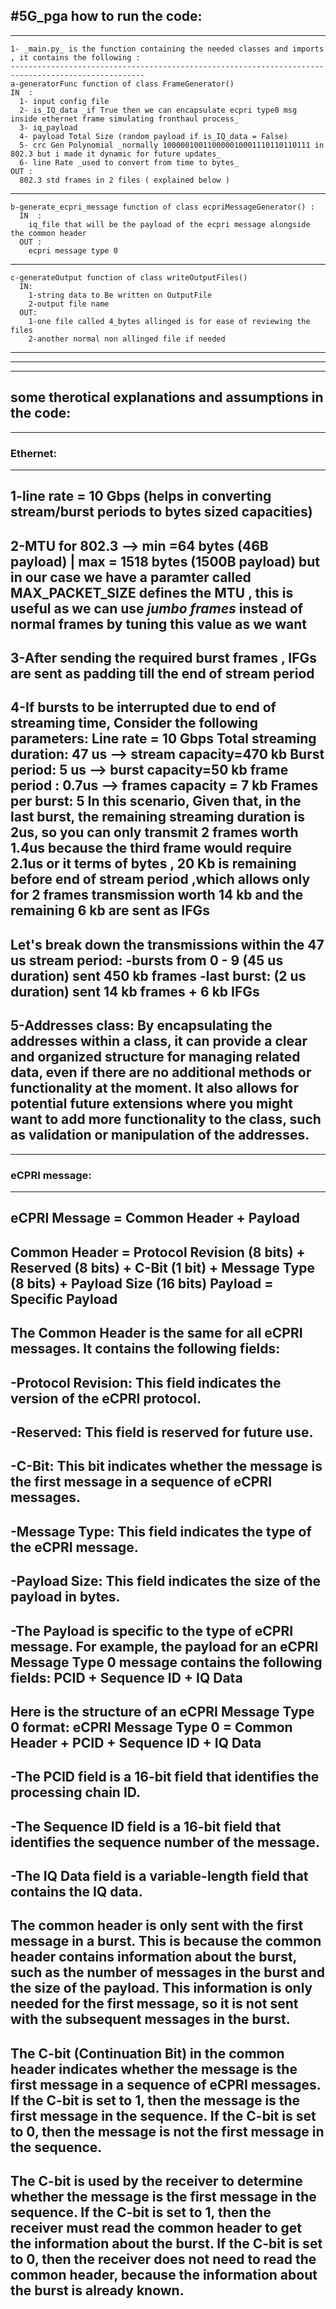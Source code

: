 #5G_pga
how to run the code:
--------------------

 -----------------------------------------------------------------------------------------------------------------------------
    1- _main.py_ is the function containing the needed classes and imports , it contains the following :
    ----------------------------------------------------------------------------------------------------
    a-generatorFunc function of class FrameGenerator()
    IN  : 
      1- input config file 
      2- is_IQ_data _if True then we can encapsulate ecpri type0 msg inside ethernet frame simulating fronthaul process_ 
      3- iq_payload  
      4- payload Total Size (random payload if is_IQ_data = False)
      5- crc Gen Polynomial _normally 100000100110000010001110110110111 in 802.3 but i made it dynamic for future updates_
      6- line Rate _used to convert from time to bytes_
    OUT : 
      802.3 std frames in 2 files ( explained below ) 
  -----------------------------------------------------------------------------------------------------------------------------
    b-generate_ecpri_message function of class ecpriMessageGenerator() :
      IN  :
        iq_file that will be the payload of the ecpri message alongside the common header        
      OUT :
        ecpri message type 0
 -----------------------------------------------------------------------------------------------------------------------------       
    c-generateOutput function of class writeOutputFiles()
      IN: 
        1-string data to Be written on OutputFile 
        2-output file name
      OUT:
        1-one file called 4_bytes allinged is for ease of reviewing the files
        2-another normal non allinged file if needed








-----------------------------------------------------------------------------------------------------------------------------
-----------------------------------------------------------------------------------------------------------------------------
-----------------------------------------------------------------------------------------------------------------------------
## some therotical explanations and assumptions in the code:
-------------------------------------------------------------

### Ethernet:
--------

1-line rate = 10 Gbps (helps in converting stream/burst periods to bytes sized capacities)
-----------------------------------------------------------------------------------------------------------------------------
2-MTU for 802.3 --> min =64 bytes (46B payload) | max = 1518 bytes (1500B payload) 
but in our case we have a paramter called MAX_PACKET_SIZE defines the MTU , this is useful as we can use _jumbo frames_ instead of normal frames by tuning this value as we want
-----------------------------------------------------------------------------------------------------------------------------
3-After sending the required burst frames , IFGs are sent as padding till the end of stream period
-----------------------------------------------------------------------------------------------------------------------------
4-If bursts to be interrupted due to end of streaming time, 
Consider the following parameters:
Line rate = 10 Gbps
Total streaming duration: 47 us --> stream capacity=470 kb
Burst period: 5 us --> burst capacity=50 kb
frame period : 0.7us --> frames capacity = 7 kb
Frames per burst: 5 
In this scenario, Given that, in the last burst, the remaining streaming duration is 2us, so you can only transmit 2 frames worth 1.4us because the third frame would require 2.1us 
or it terms of bytes , 20 Kb is remaining before end of stream period ,which allows only for 2 frames transmission worth 14 kb and the remaining 6 kb are sent as IFGs 
-----------------------------------------------------------------------------------------------------------------------------
Let's break down the transmissions within the 47 us stream period:
-bursts from 0 - 9  (45 us duration) sent 450 kb frames
-last burst: (2 us duration) sent 14 kb frames + 6 kb IFGs
-----------------------------------------------------------------------------------------------------------------------------
5-Addresses class:
By encapsulating the addresses within a class, it can provide a clear and organized structure for managing related data, even if there are no additional methods or functionality at the moment. It also allows for potential future extensions where you might want to add more functionality to the class, such as validation or manipulation of the addresses.
-----------------------------------------------------------------------------------------------------------------------------
-----------------------------------------------------------------------------------------------------------------------------

### eCPRI message:
--------------
eCPRI Message = Common Header + Payload
-----------------------------------------------------------------------------------------------------------------------------
Common Header = Protocol Revision (8 bits) + Reserved (8 bits) + C-Bit (1 bit) + Message Type (8 bits) + Payload Size (16 bits)
Payload = Specific Payload
-----------------------------------------------------------------------------------------------------------------------------
The Common Header is the same for all eCPRI messages. It contains the following fields:
-----------------------------------------------------------------------------------------------------------------------------
-Protocol Revision: This field indicates the version of the eCPRI protocol.
-----------------------------------------------------------------------------------------------------------------------------
-Reserved: This field is reserved for future use.
-----------------------------------------------------------------------------------------------------------------------------
-C-Bit: This bit indicates whether the message is the first message in a sequence of eCPRI messages.
-----------------------------------------------------------------------------------------------------------------------------
-Message Type: This field indicates the type of the eCPRI message.
-----------------------------------------------------------------------------------------------------------------------------
-Payload Size: This field indicates the size of the payload in bytes.
-----------------------------------------------------------------------------------------------------------------------------
-The Payload is specific to the type of eCPRI message. For example, the payload for an eCPRI Message Type 0 message contains the following fields: PCID + Sequence ID + IQ Data
-----------------------------------------------------------------------------------------------------------------------------

Here is the structure of an eCPRI Message Type 0 format:
eCPRI Message Type 0 = Common Header + PCID + Sequence ID + IQ Data
-----------------------------------------------------------------------------------------------------------------------------
-The PCID field is a 16-bit field that identifies the processing chain ID. 
-----------------------------------------------------------------------------------------------------------------------------
-The Sequence ID field is a 16-bit field that identifies the sequence number of the message. 
-----------------------------------------------------------------------------------------------------------------------------
-The IQ Data field is a variable-length field that contains the IQ data.
-----------------------------------------------------------------------------------------------------------------------------
The common header is only sent with the first message in a burst. This is because the common header contains information about the burst, such as the number of messages in the burst and the size of the payload. This information is only needed for the first message, so it is not sent with the subsequent messages in the burst.
-----------------------------------------------------------------------------------------------------------------------------
The C-bit (Continuation Bit) in the common header indicates whether the message is the first message in a sequence of eCPRI messages. If the C-bit is set to 1, then the message is the first message in the sequence. 
If the C-bit is set to 0, then the message is not the first message in the sequence.
-----------------------------------------------------------------------------------------------------------------------------
The C-bit is used by the receiver to determine whether the message is the first message in the sequence. If the C-bit is set to 1, then the receiver must read the common header to get the information about the burst. If the C-bit is set to 0, then the receiver does not need to read the common header, because the information about the burst is already known.
-----------------------------------------------------------------------------------------------------------------------------


